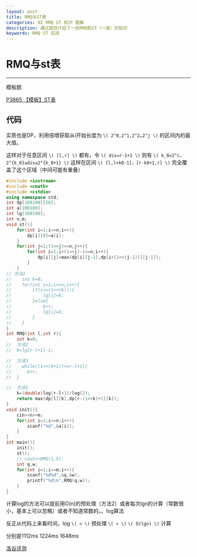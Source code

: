 ```yaml
---
layout: post
title: RMQ与ST表
categories: OI RMQ ST 知识 题解
description: 通过题目介绍了一些RMQ和ST（一维）的知识
keywords: RMQ ST 区间
---
```


<span id = "mdgototop"></span>

# RMQ与st表

---

模板题

[P3865 【模板】ST表 ](https://www.luogu.org/problemnew/show/P3865)

## 代码

实质也是DP，利用倍增获取从i开始长度为 `\( 2^0,2^1,2^2…2^j \)` 的区间内的最大值。

这样对于任意区间 `\( [l,r] \)` 都有，令 `\( dis=r-1+1 \)` 则有 `\( k_0=2^c，2^{k_0}≤dis≤2^{k_0+1} \)` 这样在区间 `\( [l,l+k0-1]，[r-k0+1,r] \)` 完全覆盖了这个区域（中间可能有重叠）

```cpp
#include <iostream>
#include <cmath>
#include <cstdio>
using namespace std;
int dp[100100][20];
int a[100100];
int lg[100100];
int n,m;
void st(){
    for(int i=1;i<=n;i++){
        dp[i][0]=a[i];
    }
    for(int j=1;(1<<j)<=n;j++){
        for(int i=1;i+(1<<j)-1<=n;i++){
            dp[i][j]=max(dp[i][j-1],dp[i+(1<<(j-1))][j-1]);
        }
    }
// 方法2
//    int k=0;
//    for(int i=1;i<=n;i++){
//        if(i<=(1<<(k))){
//            lg[i]=k;
//        }else{
//            k++;
//            lg[i]=k;
//        }
//    }
}
int RMQ(int l,int r){
    int k=0;
//  方法2
//	k=lg[r-l+1]-1;

//  方法3
//    while((1<<(k+1))<=r-l+1){
//		k++;
//	}

//  方法1
    k=(double)log(r-l+1)/log(2);
    return max(dp[l][k],dp[r-(1<<k)+1][k]);
}
void init(){
    cin>>n>>m;
    for(int i=1;i<=n;i++){
        scanf("%d",&a[i]);
    }
}
int main(){
    init();
    st();
    // cout<<RMQ(1,5);
    int q,w;
    for(int i=1;i<=m;i++){
        scanf("%d%d",&q,&w); 
        printf("%d\n",RMQ(q,w)); 
    }
}
```

计算log的方法可以提前用O(n)的预处理（方法2）或者每次lgn的计算（常数很小，基本上可以忽略）或者不知道常数的。。log算法

反正从代码上来看时间，log `\( < \)` 预处理 `\( < \)`  `\( O(lgn) \)` 计算

分别是1112ms 1224ms 1648ms 

[洛谷评测](https://www.luogu.org/recordnew/lists?uid=zhshh&pid=P3865&status=12&sort=0)